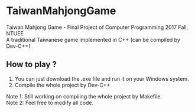 # TaiwanMahjongGame
Taiwan Mahjong Game - Final Project of Computer Programming 2017 Fall, NTUEE  
A traditional Taiwanese game implemented in C++ (can be compiled by Dev-C++)

## How to play ?
1. You can just download the .exe file and run it on your Windows system.
2. Compile the whole project by Dev-C++  

Note 1: Still working on compiling the whole project by Makefile.  
Note 2: Feel free to modify all code.


